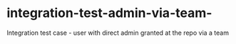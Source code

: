 # integration-test-admin-via-team-
Integration test case - user with direct admin granted at the repo via a team
